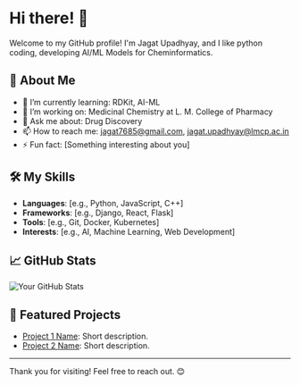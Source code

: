 # Hi there! 👋

Welcome to my GitHub profile! I'm Jagat Upadhyay, and I like python coding, developing AI/ML Models for Cheminformatics.

## 🚀 About Me
- 🌱 I’m currently learning: RDKit, AI-ML
- 💼 I’m working on: Medicinal Chemistry at L. M. College of Pharmacy 
- 💬 Ask me about: Drug Discovery
- 📫 How to reach me: jagat7685@gmail.com, jagat.upadhyay@lmcp.ac.in
- ⚡ Fun fact: [Something interesting about you]

## 🛠️ My Skills
- **Languages**: [e.g., Python, JavaScript, C++]
- **Frameworks**: [e.g., Django, React, Flask]
- **Tools**: [e.g., Git, Docker, Kubernetes]
- **Interests**: [e.g., AI, Machine Learning, Web Development]

## 📈 GitHub Stats
![Your GitHub Stats](https://github-readme-stats.vercel.app/api?username=yourusername&show_icons=true&theme=radical)

## 🌟 Featured Projects
- [Project 1 Name](link): Short description.
- [Project 2 Name](link): Short description.

---

Thank you for visiting! Feel free to reach out. 😊

